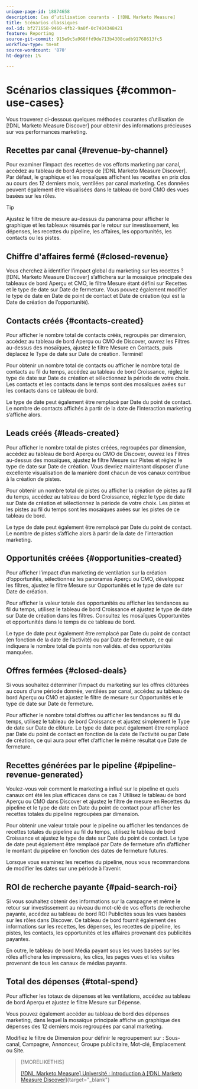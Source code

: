 ```yaml
---
unique-page-id: 18874658
description: Cas d’utilisation courants - [!DNL Marketo Measure]
title: Scénarios classiques
exl-id: bf271658-9460-4fb2-9a0f-0c7404348421
feature: Reporting
source-git-commit: 915e9c5a968ffd9de713b4308cadb91768613fc5
workflow-type: tm+mt
source-wordcount: '870'
ht-degree: 1%

---
```


# Scénarios classiques {#common-use-cases}

Vous trouverez ci-dessous quelques méthodes courantes d’utilisation de [!DNL Marketo Measure Discover] pour obtenir des informations précieuses sur vos performances marketing.

## Recettes par canal {#revenue-by-channel}

Pour examiner l’impact des recettes de vos efforts marketing par canal, accédez au tableau de bord Aperçu de [!DNL Marketo Measure Discover]. Par défaut, le graphique et les mosaïques affichent les recettes en prix clos au cours des 12 derniers mois, ventilées par canal marketing. Ces données peuvent également être visualisées dans le tableau de bord CMO des vues basées sur les rôles.

>[!TIP]
>
>Ajustez le filtre de mesure au-dessus du panorama pour afficher le graphique et les tableaux résumés par le retour sur investissement, les dépenses, les recettes du pipeline, les affaires, les opportunités, les contacts ou les pistes.

## Chiffre d&#39;affaires fermé {#closed-revenue}

Vous cherchez à identifier l’impact global du marketing sur les recettes ? [!DNL Marketo Measure Discover] s’affichera sur la mosaïque principale des tableaux de bord Aperçu et CMO, le filtre Mesure étant défini sur Recettes et le type de date sur Date de fermeture. Vous pouvez également modifier le type de date en Date de point de contact et Date de création (qui est la Date de création de l’opportunité).

## Contacts créés {#contacts-created}

Pour afficher le nombre total de contacts créés, regroupés par dimension, accédez au tableau de bord Aperçu ou CMO de Discover, ouvrez les Filtres au-dessus des mosaïques, ajustez le filtre Mesure en Contacts, puis déplacez le Type de date sur Date de création. Terminé!

Pour obtenir un nombre total de contacts ou afficher le nombre total de contacts au fil du temps, accédez au tableau de bord Croissance, réglez le type de date sur Date de création et sélectionnez la période de votre choix. Les contacts et les contacts dans le temps sont des mosaïques axées sur les contacts dans ce tableau de bord.

Le type de date peut également être remplacé par Date du point de contact. Le nombre de contacts affichés à partir de la date de l’interaction marketing s’affiche alors.

## Leads créés {#leads-created}

Pour afficher le nombre total de pistes créées, regroupées par dimension, accédez au tableau de bord Aperçu ou CMO de Discover, ouvrez les Filtres au-dessus des mosaïques, ajustez le filtre Mesure sur Pistes et réglez le type de date sur Date de création. Vous devriez maintenant disposer d’une excellente visualisation de la manière dont chacun de vos canaux contribue à la création de pistes.

Pour obtenir un nombre total de pistes ou afficher la création de pistes au fil du temps, accédez au tableau de bord Croissance, réglez le type de date sur Date de création et sélectionnez la période de votre choix. Les pistes et les pistes au fil du temps sont les mosaïques axées sur les pistes de ce tableau de bord.

Le type de date peut également être remplacé par Date du point de contact. Le nombre de pistes s’affiche alors à partir de la date de l’interaction marketing.

## Opportunités créées {#opportunities-created}

Pour afficher l’impact d’un marketing de ventilation sur la création d’opportunités, sélectionnez les panoramas Aperçu ou CMO, développez les filtres, ajustez le filtre Mesure sur Opportunités et le type de date sur Date de création.

Pour afficher la valeur totale des opportunités ou afficher les tendances au fil du temps, utilisez le tableau de bord Croissance et ajustez le type de date sur Date de création dans les filtres. Consultez les mosaïques Opportunités et opportunités dans le temps de ce tableau de bord.

Le type de date peut également être remplacé par Date du point de contact (en fonction de la date de l’activité) ou par Date de fermeture, ce qui indiquera le nombre total de points non validés. _et_ des opportunités manquées.

## Offres fermées {#closed-deals}

Si vous souhaitez déterminer l’impact du marketing sur les offres clôturées au cours d’une période donnée, ventilées par canal, accédez au tableau de bord Aperçu ou CMO et ajustez le filtre de mesure sur Opportunités et le type de date sur Date de fermeture.

Pour afficher le nombre total d’offres ou afficher les tendances au fil du temps, utilisez le tableau de bord Croissance et ajustez simplement le Type de date sur Date de clôture. Le type de date peut également être remplacé par Date du point de contact en fonction de la date de l’activité ou par Date de création, ce qui aura pour effet d’afficher le même résultat que Date de fermeture.

## Recettes générées par le pipeline {#pipeline-revenue-generated}

Voulez-vous voir comment le marketing a influé sur le pipeline et quels canaux ont été les plus efficaces dans ce cas ? Utilisez le tableau de bord Aperçu ou CMO dans Discover et ajustez le filtre de mesure en Recettes du pipeline et le type de date en Date du point de contact pour afficher les recettes totales du pipeline regroupées par dimension.

Pour obtenir une valeur totale pour le pipeline ou afficher les tendances de recettes totales du pipeline au fil du temps, utilisez le tableau de bord Croissance et ajustez le type de date sur Date du point de contact. Le type de date peut également être remplacé par Date de fermeture afin d’afficher le montant du pipeline en fonction des dates de fermeture futures.

Lorsque vous examinez les recettes du pipeline, nous vous recommandons de modifier les dates sur une période à l’avenir.

## ROI de recherche payante {#paid-search-roi}

Si vous souhaitez obtenir des informations sur la campagne et même le retour sur investissement au niveau du mot-clé de vos efforts de recherche payante, accédez au tableau de bord ROI Publicités sous les vues basées sur les rôles dans Discover. Ce tableau de bord fournit également des informations sur les recettes, les dépenses, les recettes de pipeline, les pistes, les contacts, les opportunités et les affaires provenant des publicités payantes.

En outre, le tableau de bord Média payant sous les vues basées sur les rôles affichera les impressions, les clics, les pages vues et les visites provenant de tous les canaux de médias payants.

## Total des dépenses {#total-spend}

Pour afficher les totaux de dépenses et les ventilations, accédez au tableau de bord Aperçu et ajustez le filtre Mesure sur Dépense.

Vous pouvez également accéder au tableau de bord des dépenses marketing, dans lequel la mosaïque principale affiche un graphique des dépenses des 12 derniers mois regroupées par canal marketing.

Modifiez le filtre de Dimension pour définir le regroupement sur : Sous-canal, Campagne, Annonceur, Groupe publicitaire, Mot-clé, Emplacement ou Site.

>[!MORELIKETHIS]
>
>[[!DNL Marketo Measure] Université : Introduction à [!DNL Marketo Measure Discover]](https://universityonline.marketo.com/courses/bizible-discover/#/page/5c645586a7863a73ad3b23e6){target="_blank"}
